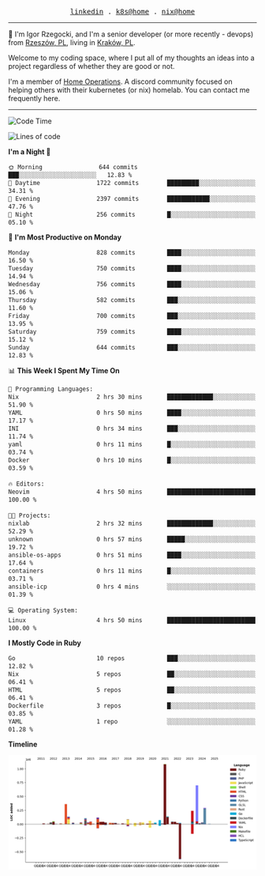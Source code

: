 <p align="center">
  <samp>
    <a href="https://www.linkedin.com/in/ajgon">linkedin</a> .
    <a href="https://github.com/deedee-ops/k8s-gitops">k8s@home</a> .
    <a href="https://github.com/deedee-ops/nixlab">nix@home</a>
  </samp>
</p>

----------------------------------------------------------------

:wave: I'm Igor Rzegocki, and I'm a senior developer (or more recently - devops) from [Rzeszów, PL](https://en.wikipedia.org/wiki/Rzesz%C3%B3w), living in [Kraków, PL](https://en.wikipedia.org/wiki/Krak%C3%B3w).

Welcome to my coding space, where I put all of my thoughts an ideas into a project regardless of whether they are good or not.

I'm a member of [Home Operations](https://discord.gg/home-operations). A discord community focused on helping others with their kubernetes (or nix) homelab. You can contact me frequently here.

----------------------------------------------------------------

<!--START_SECTION:waka-->
![Code Time](http://img.shields.io/badge/Code%20Time-288%20hrs%2021%20mins-blue)

![Lines of code](https://img.shields.io/badge/From%20Hello%20World%20I%27ve%20Written-4.1%20million%20lines%20of%20code-blue)

**I'm a Night 🦉** 

```text
🌞 Morning                644 commits         ███░░░░░░░░░░░░░░░░░░░░░░   12.83 % 
🌆 Daytime                1722 commits        █████████░░░░░░░░░░░░░░░░   34.31 % 
🌃 Evening                2397 commits        ████████████░░░░░░░░░░░░░   47.76 % 
🌙 Night                  256 commits         █░░░░░░░░░░░░░░░░░░░░░░░░   05.10 % 
```
📅 **I'm Most Productive on Monday** 

```text
Monday                   828 commits         ████░░░░░░░░░░░░░░░░░░░░░   16.50 % 
Tuesday                  750 commits         ████░░░░░░░░░░░░░░░░░░░░░   14.94 % 
Wednesday                756 commits         ████░░░░░░░░░░░░░░░░░░░░░   15.06 % 
Thursday                 582 commits         ███░░░░░░░░░░░░░░░░░░░░░░   11.60 % 
Friday                   700 commits         ███░░░░░░░░░░░░░░░░░░░░░░   13.95 % 
Saturday                 759 commits         ████░░░░░░░░░░░░░░░░░░░░░   15.12 % 
Sunday                   644 commits         ███░░░░░░░░░░░░░░░░░░░░░░   12.83 % 
```


📊 **This Week I Spent My Time On** 

```text
💬 Programming Languages: 
Nix                      2 hrs 30 mins       █████████████░░░░░░░░░░░░   51.90 % 
YAML                     0 hrs 50 mins       ████░░░░░░░░░░░░░░░░░░░░░   17.17 % 
INI                      0 hrs 34 mins       ███░░░░░░░░░░░░░░░░░░░░░░   11.74 % 
yaml                     0 hrs 11 mins       █░░░░░░░░░░░░░░░░░░░░░░░░   03.74 % 
Docker                   0 hrs 10 mins       █░░░░░░░░░░░░░░░░░░░░░░░░   03.59 % 

🔥 Editors: 
Neovim                   4 hrs 50 mins       █████████████████████████   100.00 % 

🐱‍💻 Projects: 
nixlab                   2 hrs 32 mins       █████████████░░░░░░░░░░░░   52.29 % 
unknown                  0 hrs 57 mins       █████░░░░░░░░░░░░░░░░░░░░   19.72 % 
ansible-os-apps          0 hrs 51 mins       ████░░░░░░░░░░░░░░░░░░░░░   17.64 % 
containers               0 hrs 11 mins       █░░░░░░░░░░░░░░░░░░░░░░░░   03.71 % 
ansible-icp              0 hrs 4 mins        ░░░░░░░░░░░░░░░░░░░░░░░░░   01.39 % 

💻 Operating System: 
Linux                    4 hrs 50 mins       █████████████████████████   100.00 % 
```

**I Mostly Code in Ruby** 

```text
Go                       10 repos            ███░░░░░░░░░░░░░░░░░░░░░░   12.82 % 
Nix                      5 repos             ██░░░░░░░░░░░░░░░░░░░░░░░   06.41 % 
HTML                     5 repos             ██░░░░░░░░░░░░░░░░░░░░░░░   06.41 % 
Dockerfile               3 repos             █░░░░░░░░░░░░░░░░░░░░░░░░   03.85 % 
YAML                     1 repo              ░░░░░░░░░░░░░░░░░░░░░░░░░   01.28 % 
```



**Timeline**

![Lines of Code chart](https://raw.githubusercontent.com/ajgon/ajgon/master/assets/bar_graph.png)


<!--END_SECTION:waka-->
